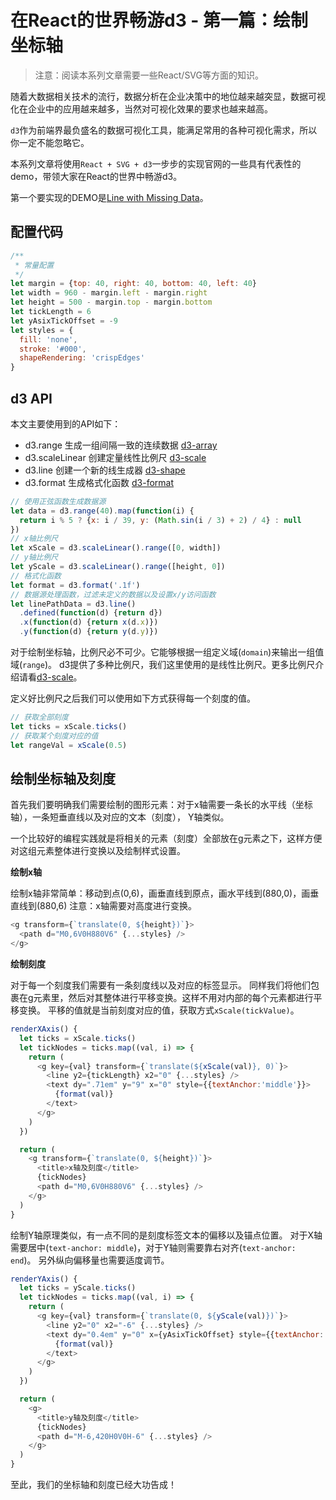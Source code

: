 # 在React的世界畅游d3 - 第一篇：绘制坐标轴

> 注意：阅读本系列文章需要一些React/SVG等方面的知识。

随着大数据相关技术的流行，数据分析在企业决策中的地位越来越突显，数据可视化在企业中的应用越来越多，当然对可视化效果的要求也越来越高。

`d3`作为前端界最负盛名的数据可视化工具，能满足常用的各种可视化需求，所以你一定不能忽略它。

本系列文章将使用`React + SVG + d3`一步步的实现官网的一些具有代表性的demo，带领大家在React的世界中畅游d3。

第一个要实现的DEMO是[Line with Missing Data](http://bl.ocks.org/mbostock/0533f44f2cfabecc5e3a)。

## 配置代码

```js
/**
 * 常量配置
 */
let margin = {top: 40, right: 40, bottom: 40, left: 40}
let width = 960 - margin.left - margin.right
let height = 500 - margin.top - margin.bottom
let tickLength = 6
let yAsixTickOffset = -9
let styles = {
  fill: 'none',
  stroke: '#000',
  shapeRendering: 'crispEdges'
}
```

## d3 API

本文主要使用到的API如下：

- d3.range 生成一组间隔一致的连续数据 [d3-array](../d3-array.md)
- d3.scaleLinear 创建定量线性比例尺 [d3-scale](../d3-scale.md)
- d3.line 创建一个新的线生成器 [d3-shape](../d3-shape.md)
- d3.format 生成格式化函数 [d3-format](https://github.com/d3/d3-format)

```js
// 使用正弦函数生成数据源
let data = d3.range(40).map(function(i) {
  return i % 5 ? {x: i / 39, y: (Math.sin(i / 3) + 2) / 4} : null
})
// x轴比例尺
let xScale = d3.scaleLinear().range([0, width])
// y轴比例尺
let yScale = d3.scaleLinear().range([height, 0])
// 格式化函数
let format = d3.format('.1f')
// 数据源处理函数，过滤未定义的数据以及设置x/y访问函数
let linePathData = d3.line()
  .defined(function(d) {return d})
  .x(function(d) {return x(d.x)})
  .y(function(d) {return y(d.y)})
```

对于绘制坐标轴，比例尺必不可少。它能够根据一组定义域(`domain`)来输出一组值域(`range`)。
d3提供了多种比例尺，我们这里使用的是线性比例尺。更多比例尺介绍请看[d3-scale](../api/d3-scale.md)。

定义好比例尺之后我们可以使用如下方式获得每一个刻度的值。

```js
// 获取全部刻度
let ticks = xScale.ticks()
// 获取某个刻度对应的值
let rangeVal = xScale(0.5)
```

## 绘制坐标轴及刻度

首先我们要明确我们需要绘制的图形元素：对于x轴需要一条长的水平线（坐标轴），一条短垂直线以及对应的文本（刻度），
Y轴类似。

一个比较好的编程实践就是将相关的元素（刻度）全部放在g元素之下，这样方便对这组元素整体进行变换以及绘制样式设置。

**绘制x轴**

绘制x轴非常简单：移动到点(0,6)，画垂直线到原点，画水平线到(880,0)，画垂直线到(880,6)
注意：x轴需要对高度进行变换。

```js
<g transform={`translate(0, ${height})`}>
  <path d="M0,6V0H880V6" {...styles} />
</g>
```

**绘制刻度**

对于每一个刻度我们需要有一条刻度线以及对应的标签显示。
同样我们将他们包裹在g元素里，然后对其整体进行平移变换。这样不用对内部的每个元素都进行平移变换。
平移的值就是当前刻度对应的值，获取方式`xScale(tickValue)`。

```js
renderXAxis() {
  let ticks = xScale.ticks()
  let tickNodes = ticks.map((val, i) => {
    return (
      <g key={val} transform={`translate(${xScale(val)}, 0)`}>
        <line y2={tickLength} x2="0" {...styles} />
        <text dy=".71em" y="9" x="0" style={{textAnchor:'middle'}}>
          {format(val)}
        </text>
      </g>
    )
  })

  return (
    <g transform={`translate(0, ${height})`}>
      <title>x轴及刻度</title>
      {tickNodes}
      <path d="M0,6V0H880V6" {...styles} />
    </g>
  )
}
```

绘制Y轴原理类似，有一点不同的是刻度标签文本的偏移以及锚点位置。
对于X轴需要居中(`text-anchor: middle`)，对于Y轴则需要靠右对齐(`text-anchor: end`)。
另外纵向偏移量也需要适度调节。

```js
renderYAxis() {
  let ticks = yScale.ticks()
  let tickNodes = ticks.map((val, i) => {
    return (
      <g key={val} transform={`translate(0, ${yScale(val)})`}>
        <line y2="0" x2="-6" {...styles} />
        <text dy="0.4em" y="0" x={yAsixTickOffset} style={{textAnchor:'end'}}>
          {format(val)}
        </text>
      </g>
    )
  })

  return (
    <g>
      <title>y轴及刻度</title>
      {tickNodes}
      <path d="M-6,420H0V0H-6" {...styles} />
    </g>
  )
}
```

至此，我们的坐标轴和刻度已经大功告成！
